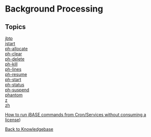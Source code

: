 # Background  Processing

<PageHeader />

## Topics

[jbtp](./jbtp/README.md)  
[jstart](./jstart/README.md)  
[ph-allocate](./ph-allocate/README.md)  
[ph-clear](./ph-clear/README.md)  
[ph-delete](./ph-delete/README.md)  
[ph-kill](./ph-kill/README.md)  
[ph-lines](./ph-lines/README.md)  
[ph-resume](./ph-resume/README.md)  
[ph-start](./ph-start/README.md)  
[ph-status](./ph-status/README.md)  
[ph-suspend](./ph-suspend/README.md)  
[phantom](./phantom/README.md)  
[z](./z/README.md)  
[zh](./zh/README.md)  

[How to run jBASE commands from Cron/Services without consuming a license](./cron/README.md))

[Back to Knowledgebase](./../README.md)

<PageFooter />
